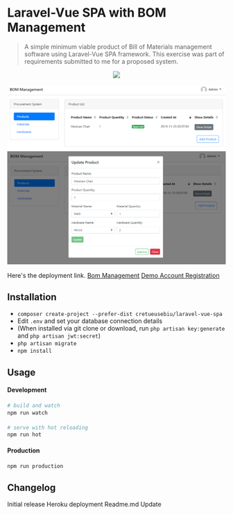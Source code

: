 # Laravel-Vue SPA with BOM Management

> A simple minimum viable product of Bill of Materials management software using Laravel-Vue SPA framework.
> This exercise was part of requirements submitted to me for a proposed system.

<p align="center">
<img src="https://i.imgur.com/NHFTsGt.png">
</p>

![System Overview](https://raw.githubusercontent.com/asakapab0i/bom-management/master/Capture1.PNG)
![Product Overview](https://raw.githubusercontent.com/asakapab0i/bom-management/master/Capture2.PNG)

Here's the deployment link.
[Bom Management](https://bom-mgmt.herokuapp.com/bom/materials)
[Demo Account Registration](https://bom-mgmt.herokuapp.com/bom/register)

## Installation

- `composer create-project --prefer-dist cretueusebiu/laravel-vue-spa`
- Edit `.env` and set your database connection details
- (When installed via git clone or download, run `php artisan key:generate` and `php artisan jwt:secret`)
- `php artisan migrate`
- `npm install`

## Usage

#### Development

```bash
# build and watch
npm run watch

# serve with hot reloading
npm run hot
```

#### Production

```bash
npm run production
```

## Changelog

Initial release
Heroku deployment
Readme.md Update
